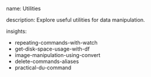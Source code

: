 name: Utilities

description: Explore useful utilities for data manipulation.

insights:
  - repeating-commands-with-watch
  - get-disk-space-usage-with-df
  - image-manipulation-using-convert
  - delete-commands-aliases
  - practical-du-command